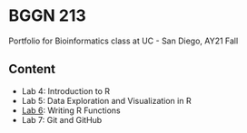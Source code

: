 # BGGN 213
Portfolio for Bioinformatics class at UC - San Diego, AY21 Fall
  
## Content  
  
- Lab 4: Introduction to R  
- Lab 5: Data Exploration and Visualization in R
- [Lab 6](https://github.com/jpsco5890/bggn_213/blob/2ac4c45ee1c868f4f2b833e80b780de50fb879c8/Week_3/lab_06/lab_06/class_06-HW-Reddan.md): Writing R Functions
- Lab 7: Git and GitHub
